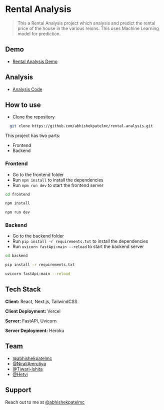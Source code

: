 # Rental Analysis

> This a Rental Analysis project which analysis and predict the rental price of the house in the various reions. This uses Machine Learning model for prediction.

## Demo

- [Rental Analysis Demo](http://rental-analysis.vercel.app/)

## Analysis

- [Analysis Code](/Rent-Analysis.ipynb)

## How to use

- Clone the repository

```bash
  git clone https://github.com/abhishekpatelmc/rental-analysis.git
```

This project has two parts:

- Frontend
- Backend

### Frontend

- Go to the frontend folder
- Run `npm install` to install the dependencies
- Run `npm run dev` to start the frontend server

```bash
cd frontend
```

```bash
npm install
```

```bash
npm run dev
```

### Backend

- Go to the backend folder
- Run `pip install -r requirements.txt` to install the dependencies
- Run `uvicorn fastApi:main --reload` to start the backend server

```bash
cd backend
```

```bash
pip install -r requirements.txt
```

```bash
uvicorn fastApi:main --reload
```

## Tech Stack

**Client:** React, Next.js, TailwindCSS

**Client Deployment:** Vercel

**Server:** FastAPI, Uvicorn

**Server Deployment:** Heroku

## Team

- [@abhishekpatelmc](https://github.com/abhishekpatelmc)
- [@NiraliAmrutiya](https://github.com/NiraliAmrutiya)
- [@Tiwari-Ishita](https://github.com/Tiwari-Ishita)
- [@Hetvi](https://github.com/Hetvi2799)

## Support

Reach out to me at [@abhishekpatelmc](https://www.linkedin.com/in/abhishekpatelmc/)
